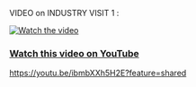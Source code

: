 VIDEO on INDUSTRY VISIT 1 :

[![Watch the video](https://img.youtube.com/vi/ibmbXXh5H2E/maxresdefault.jpg)](https://youtu.be/ibmbXXh5H2E)

### [Watch this video on YouTube](https://youtu.be/ibmbXXh5H2E)

https://youtu.be/ibmbXXh5H2E?feature=shared
